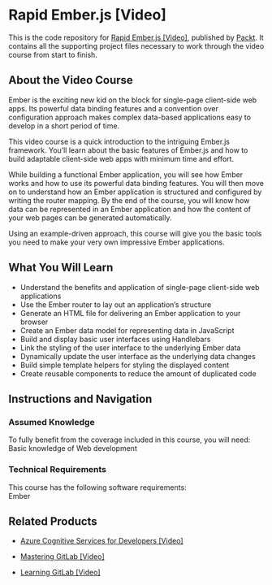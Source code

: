 # Rapid Ember.js [Video]
This is the code repository for [Rapid Ember.js [Video]](https://www.packtpub.com/web-development/rapid-emberjs-video?utm_source=github&utm_medium=repository&utm_campaign=9781784397654), published by [Packt](https://www.packtpub.com/?utm_source=github). It contains all the supporting project files necessary to work through the video course from start to finish.
## About the Video Course
Ember is the exciting new kid on the block for single-page client-side web apps. Its powerful data binding features and a convention over configuration approach makes complex data-based applications easy to develop in a short period of time.

This video course is a quick introduction to the intriguing Ember.js framework. You’ll learn about the basic features of Ember.js and how to build adaptable client-side web apps with minimum time and effort.

While building a functional Ember application, you will see how Ember works and how to use its powerful data binding features. You will then move on to understand how an Ember application is structured and configured by writing the router mapping. By the end of the course, you will know how data can be represented in an Ember application and how the content of your web pages can be generated automatically.

Using an example-driven approach, this course will give you the basic tools you need to make your very own impressive Ember applications.


<H2>What You Will Learn</H2>
<DIV class=book-info-will-learn-text>
<UL>
<LI>Understand the benefits and application of single-page client-side web applications 
<LI>Use the Ember router to lay out an application’s structure 
<LI>Generate an HTML file for delivering an Ember application to your browser 
<LI>Create an Ember data model for representing data in JavaScript 
<LI>Build and display basic user interfaces using Handlebars 
<LI>Link the styling of the user interface to the underlying Ember data 
<LI>Dynamically update the user interface as the underlying data changes 
<LI>Build simple template helpers for styling the displayed content 
<LI>Create reusable components to reduce the amount of duplicated code </LI></UL></DIV>

## Instructions and Navigation
### Assumed Knowledge
To fully benefit from the coverage included in this course, you will need:<br/>
Basic knowledge of Web development
### Technical Requirements
This course has the following software requirements:<br/>
Ember

## Related Products
* [Azure Cognitive Services for Developers [Video]](https://www.packtpub.com/application-development/azure-cognitive-services-developers-video?utm_source=github&utm_medium=repository&utm_campaign=9781838552565)

* [Mastering GitLab [Video]](https://www.packtpub.com/networking-and-servers/mastering-gitlab-video?utm_source=github&utm_medium=repository&utm_campaign=9781789537642)

* [Learning GitLab [Video]](https://www.packtpub.com/application-development/learning-gitlab-video?utm_source=github&utm_medium=repository&utm_campaign=9781789809169)

